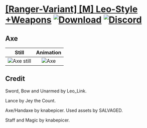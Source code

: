 # [\[Ranger-Variant\] \[M\] Leo-Style +Weapons](./) [![Download](https://img.shields.io/badge/Download--red?style=social&logo=github)](https://minhaskamal.github.io/DownGit/#/home?url=https://github.com/Klokinator/FE-Repo/tree/main/Battle%20Animations%2FMounted%20-%20Cavs%2C%20Paladins%2C%20Rangers%2F%5BRanger-Variant%5D%20%5BM%5D%20Leo-Style%20%2BWeapons%2F3.%20Axe) [![Discord](https://img.shields.io/badge/Discord--blue?style=social&logo=discord)](https://discord.gg/C7VNGnyTPA)

## Axe

| Still | Animation |
| :---: | :-------: |
| ![Axe still](./Axe_000.png) | ![Axe](./Axe.gif) |

## Credit

Sword, Bow and Unarmed by Leo_Link.

Lance by Jey the Count.

Axe/Handaxe by knabepicer. Used assets by SALVAGED.

Staff and Magic by knabepicer.

